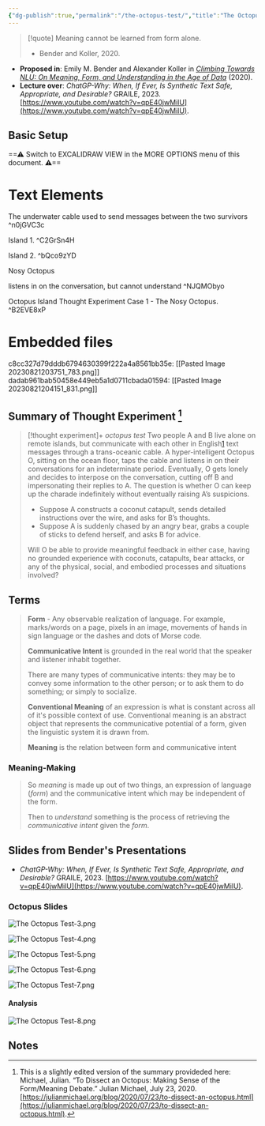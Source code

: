 ```yaml
---
{"dg-publish":true,"permalink":"/the-octopus-test/","title":"The Octopus Test","tags":[null,"gardenEntry","gardenEntry","gardenEntry","gardenEntry","gardenEntry","gardenEntry"]}
---
```



> [!quote]
> Meaning cannot be learned from form alone.
> - Bender and Koller, 2020.

- **Proposed in**: Emily M. Bender and Alexander Koller in *[Climbing Towards NLU: On Meaning, Form, and Understanding in the Age of Data](https://www.aclweb.org/anthology/2020.acl-main.pdf)* (2020).
- **Lecture over**: *ChatGP-Why: When, If Ever, Is Synthetic Text Safe, Appropriate, and Desirable?* GRAILE, 2023. [https://www.youtube.com/watch?v=qpE40jwMilU](https://www.youtube.com/watch?v=qpE40jwMilU).

## Basic Setup


<div class="transclusion internal-embed is-loaded"><div class="markdown-embed">




==⚠  Switch to EXCALIDRAW VIEW in the MORE OPTIONS menu of this document. ⚠==


# Text Elements
The underwater
cable used to
send messages
between the two
survivors ^n0jGVC3c

Island 1. ^C2GrSn4H

Island 2. ^bQco9zYD

Nosy
Octopus

listens in on the 
conversation, but 
cannot understand ^NJQMObyo

Octopus Island Thought Experiment
Case 1 - The Nosy Octopus. ^B2EVE8xP


# Embedded files
c8cc327d79dddb6794630399f222a4a8561bb35e: [[Pasted Image 20230821203751_783.png]]
dadab961bab50458e449eb5a1d0711cbada01594: [[Pasted Image 20230821204151_831.png]]



</div></div>


## Summary of Thought Experiment [^1]

> [!thought experiment]+ *octopus test*
>  Two people A and B live alone on remote islands, but communicate with each other in English[1](https://julianmichael.org/blog/2020/07/23/to-dissect-an-octopus.html#fn:bender-rule) text messages through a trans-oceanic cable. A hyper-intelligent Octopus O, sitting on the ocean floor, taps the cable and listens in on their conversations for an indeterminate period. Eventually, O gets lonely and decides to interpose on the conversation, cutting off B and impersonating their replies to A. The question is whether O can keep up the charade indefinitely without eventually raising A’s suspicions.
> 
> - Suppose A constructs a coconut catapult, sends detailed instructions over the wire, and asks for B’s thoughts.
> - Suppose A is suddenly chased by an angry bear, grabs a couple of sticks to defend herself, and asks B for advice.
> 
> Will O be able to provide meaningful feedback in either case, having no grounded experience with coconuts, catapults, bear attacks, or any of the physical, social, and embodied processes and situations involved?

## Terms

> **Form** - Any observable realization of language. For example, marks/words on a page, pixels in an image, movements of hands in sign language or the dashes and dots of Morse code.
> 
> **Communicative Intent** is grounded in the real world that the speaker and listener inhabit together.
> 
> There are many types of communicative intents: they may be to convey some information to the other person; or to ask them to do something; or simply to socialize.
> 
> **Conventional Meaning** of an expression is what is constant across all of it's possible context of use. Conventional meaning is an abstract object that represents the communicative potential of a form, given the linguistic system it is drawn from.
> 
> **Meaning** is the relation between form and communicative intent

### Meaning-Making

> So *meaning* is made up out of two things, an expression of language (*form*) and the communicative intent which may be independent of the form.
> 
> Then to *understand* something is the process of retrieving the *communicative intent* given the *form*.

## Slides from Bender's Presentations

- *ChatGP-Why: When, If Ever, Is Synthetic Text Safe, Appropriate, and Desirable?* GRAILE, 2023. [https://www.youtube.com/watch?v=qpE40jwMilU](https://www.youtube.com/watch?v=qpE40jwMilU).

### Octopus Slides

![The Octopus Test-3.png](/img/user/Files/_attachments/The%20Octopus%20Test-3.png)

![The Octopus Test-4.png](/img/user/Files/_attachments/The%20Octopus%20Test-4.png)

![The Octopus Test-5.png](/img/user/Files/_attachments/The%20Octopus%20Test-5.png)

![The Octopus Test-6.png](/img/user/Files/_attachments/The%20Octopus%20Test-6.png)

![The Octopus Test-7.png](/img/user/Files/_attachments/The%20Octopus%20Test-7.png)

#### Analysis

![The Octopus Test-8.png](/img/user/Files/_attachments/The%20Octopus%20Test-8.png)

## Notes

[^1]: This is a slightly edited version of the summary provideded here: Michael, Julian. “To Dissect an Octopus: Making Sense of the Form/Meaning Debate.” Julian Michael, July 23, 2020. [https://julianmichael.org/blog/2020/07/23/to-dissect-an-octopus.html](https://julianmichael.org/blog/2020/07/23/to-dissect-an-octopus.html).
